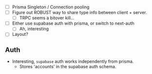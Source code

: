 - [ ] Prisma Singleton / Connection pooling
- [ ] Figure out ROBUST way to share type info between client + server.
  - [ ] TRPC seems a bitover kill...
- [ ] Either use supabase auth with prisma, or switch to next-auth
  - [ ] Ah, interesting
- [ ] Layout?

## Auth

- Interesting, `supabase` auth works independently from prisma.
  - Stores 'accounts' in the supabase auth schema.
